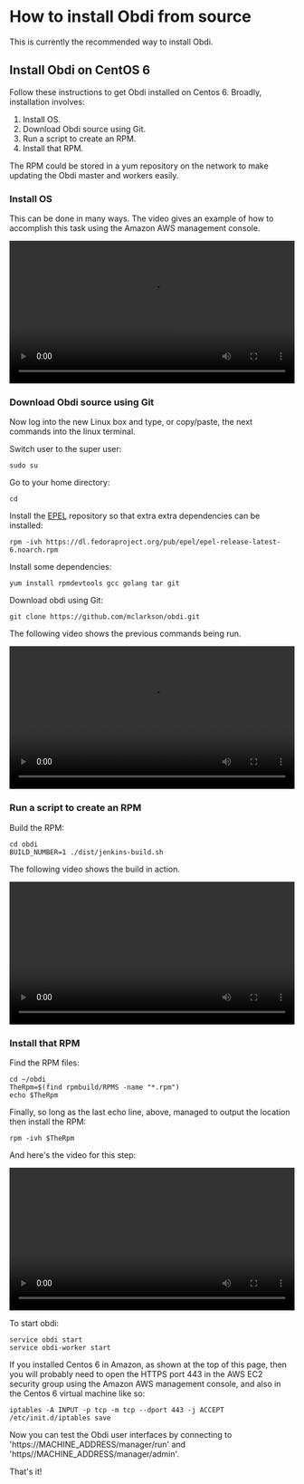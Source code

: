 # How to install Obdi from source

This is currently the recommended way to install Obdi.

## Install Obdi on CentOS 6

Follow these instructions to get Obdi installed on Centos 6. Broadly,
installation involves:

1. Install OS.
2. Download Obdi source using Git.
3. Run a script to create an RPM.
4. Install that RPM.

The RPM could be stored in a yum repository on the network to make
updating the Obdi master and workers easily.

### Install OS

This can be done in many ways. The video gives an example of how to accomplish
this task using the Amazon AWS management console.

<video src="/videos/centos6install_installos.webm" style="width: 100%" controls preload></video>

### Download Obdi source using Git

Now log into the new Linux box and type, or copy/paste, the next commands
into the linux terminal.

Switch user to the super user:

```
sudo su
```

Go to your home directory:

```
cd
```

Install the [EPEL](https://fedoraproject.org/wiki/EPEL) repository so that
extra extra dependencies can be installed:

```
rpm -ivh https://dl.fedoraproject.org/pub/epel/epel-release-latest-6.noarch.rpm
```

Install some dependencies:

```
yum install rpmdevtools gcc golang tar git
```

Download obdi using Git:

```
git clone https://github.com/mclarkson/obdi.git
```

The following video shows the previous commands being run.

<video src="/videos/centos6install_downloadsource.webm" style="width: 100%" controls preload></video>

### Run a script to create an RPM

Build the RPM:

```
cd obdi
BUILD_NUMBER=1 ./dist/jenkins-build.sh
```

The following video shows the build in action.

<video src="/videos/centos6install_runscript.webm" style="width: 100%" controls preload></video>

### Install that RPM

Find the RPM files:

```
cd ~/obdi
TheRpm=$(find rpmbuild/RPMS -name "*.rpm")
echo $TheRpm
```

Finally, so long as the last echo line, above, managed to
output the location then install the RPM:

```
rpm -ivh $TheRpm
```

And here's the video for this step:

<video src="/videos/centos6install_installrpm.webm" style="width: 100%" controls preload></video>

To start obdi:

```
service obdi start
service obdi-worker start
```

If you installed Centos 6 in Amazon, as shown at the top of this page, then you will probably need to open the HTTPS port 443 in the AWS EC2 security group using the Amazon AWS management console, and also in the Centos 6 virtual machine like so:

```
iptables -A INPUT -p tcp -m tcp --dport 443 -j ACCEPT
/etc/init.d/iptables save
```

Now you can test the Obdi user interfaces by connecting to 'https://MACHINE_ADDRESS/manager/run' and 'https//MACHINE_ADDRESS/manager/admin'.

That's it!

